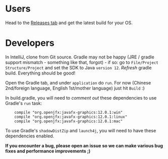 # Users
Head to the [Releases tab](https://github.com/IdiosApps/gradedReaderBuilder/releases) and get the latest build for your OS.

# Developers
In IntelliJ, clone from Git source. 
Gradle may not be happy (JRE / gradle support mismatch - something like that, forgot) - if so:
go to `File/Project Structure/Project` and set the SDK to Java `version 12`. *Refresh* gradle build. Everything should be good!

Open the Gradle tab, and under `application` do `run`. For now (Chinese 2nd/foreign language, English 1st/mother language) just hit `Build` :)

In build.gradle, you will need to *comment out* these dependencies to use Gradle's `run` task:
``` 
    compile "org.openjfx:javafx-graphics:12.0.1:win"
    compile "org.openjfx:javafx-graphics:12.0.1:linux"
    compile "org.openjfx:javafx-graphics:12.0.1:mac"
```

To use Gradle's `shadowDistZip` and `launch4j`, you will need to have these dependencies enabled.

**If you encounter a bug, please open an issue so we can make various bug fixes and performance improvements ;)**
